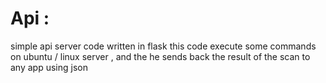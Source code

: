 # Api :
simple api server code written in flask this code execute some commands on ubuntu / linux server , and the he sends back the result of the scan to any app using json
